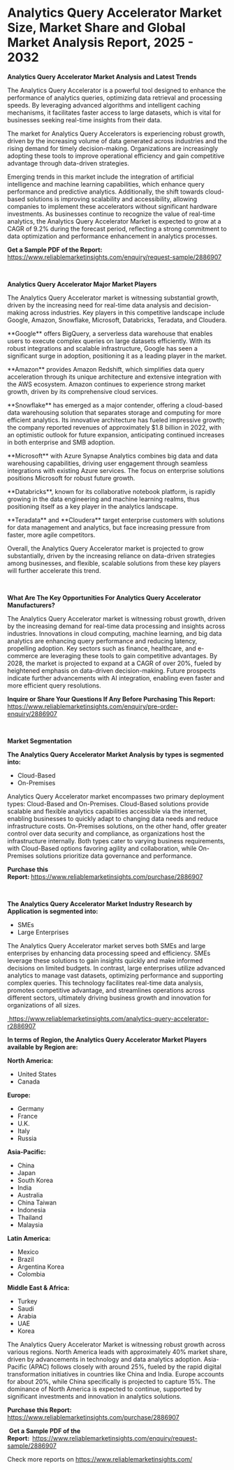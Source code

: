 <p><h1>Analytics Query Accelerator Market Size, Market Share and Global Market Analysis Report, 2025 - 2032</h1></p><p><strong>Analytics Query Accelerator Market Analysis and Latest Trends</strong></p>
<p><p>The Analytics Query Accelerator is a powerful tool designed to enhance the performance of analytics queries, optimizing data retrieval and processing speeds. By leveraging advanced algorithms and intelligent caching mechanisms, it facilitates faster access to large datasets, which is vital for businesses seeking real-time insights from their data.</p><p>The market for Analytics Query Accelerators is experiencing robust growth, driven by the increasing volume of data generated across industries and the rising demand for timely decision-making. Organizations are increasingly adopting these tools to improve operational efficiency and gain competitive advantage through data-driven strategies. </p><p>Emerging trends in this market include the integration of artificial intelligence and machine learning capabilities, which enhance query performance and predictive analytics. Additionally, the shift towards cloud-based solutions is improving scalability and accessibility, allowing companies to implement these accelerators without significant hardware investments. As businesses continue to recognize the value of real-time analytics, the Analytics Query Accelerator Market is expected to grow at a CAGR of 9.2% during the forecast period, reflecting a strong commitment to data optimization and performance enhancement in analytics processes.</p></p>
<p><strong>Get a Sample PDF of the Report:&nbsp;</strong> <a href="https://www.reliablemarketinsights.com/enquiry/request-sample/2886907?utm_campaign=3507&utm_medium=2&utm_source=Github&utm_content=ia&utm_term=13032025&utm_id=analytics-query-accelerator">https://www.reliablemarketinsights.com/enquiry/request-sample/2886907</a></p>
<p>&nbsp;</p>
<p><strong>Analytics Query Accelerator Major Market Players</strong></p>
<p><p>The Analytics Query Accelerator market is witnessing substantial growth, driven by the increasing need for real-time data analysis and decision-making across industries. Key players in this competitive landscape include Google, Amazon, Snowflake, Microsoft, Databricks, Teradata, and Cloudera.</p><p>**Google** offers BigQuery, a serverless data warehouse that enables users to execute complex queries on large datasets efficiently. With its robust integrations and scalable infrastructure, Google has seen a significant surge in adoption, positioning it as a leading player in the market.</p><p>**Amazon** provides Amazon Redshift, which simplifies data query acceleration through its unique architecture and extensive integration with the AWS ecosystem. Amazon continues to experience strong market growth, driven by its comprehensive cloud services.</p><p>**Snowflake** has emerged as a major contender, offering a cloud-based data warehousing solution that separates storage and computing for more efficient analytics. Its innovative architecture has fueled impressive growth; the company reported revenues of approximately $1.8 billion in 2022, with an optimistic outlook for future expansion, anticipating continued increases in both enterprise and SMB adoption.</p><p>**Microsoft** with Azure Synapse Analytics combines big data and data warehousing capabilities, driving user engagement through seamless integrations with existing Azure services. The focus on enterprise solutions positions Microsoft for robust future growth.</p><p>**Databricks**, known for its collaborative notebook platform, is rapidly growing in the data engineering and machine learning realms, thus positioning itself as a key player in the analytics landscape.</p><p>**Teradata** and **Cloudera** target enterprise customers with solutions for data management and analytics, but face increasing pressure from faster, more agile competitors.</p><p>Overall, the Analytics Query Accelerator market is projected to grow substantially, driven by the increasing reliance on data-driven strategies among businesses, and flexible, scalable solutions from these key players will further accelerate this trend.</p></p>
<p>&nbsp;</p>
<p><strong>What Are The Key Opportunities For Analytics Query Accelerator Manufacturers?</strong></p>
<p><p>The Analytics Query Accelerator market is witnessing robust growth, driven by the increasing demand for real-time data processing and insights across industries. Innovations in cloud computing, machine learning, and big data analytics are enhancing query performance and reducing latency, propelling adoption. Key sectors such as finance, healthcare, and e-commerce are leveraging these tools to gain competitive advantages. By 2028, the market is projected to expand at a CAGR of over 20%, fueled by heightened emphasis on data-driven decision-making. Future prospects indicate further advancements with AI integration, enabling even faster and more efficient query resolutions.</p></p>
<p><strong>Inquire or Share Your Questions If Any Before Purchasing This Report:</strong> <a href="https://www.reliablemarketinsights.com/enquiry/pre-order-enquiry/2886907?utm_campaign=3507&utm_medium=2&utm_source=Github&utm_content=ia&utm_term=13032025&utm_id=analytics-query-accelerator">https://www.reliablemarketinsights.com/enquiry/pre-order-enquiry/2886907</a></p>
<p>&nbsp;</p>
<p><strong>Market Segmentation</strong></p>
<p><strong>The Analytics Query Accelerator Market Analysis by types is segmented into:</strong></p>
<p><ul><li>Cloud-Based</li><li>On-Premises</li></ul></p>
<p><p>Analytics Query Accelerator market encompasses two primary deployment types: Cloud-Based and On-Premises. Cloud-Based solutions provide scalable and flexible analytics capabilities accessible via the internet, enabling businesses to quickly adapt to changing data needs and reduce infrastructure costs. On-Premises solutions, on the other hand, offer greater control over data security and compliance, as organizations host the infrastructure internally. Both types cater to varying business requirements, with Cloud-Based options favoring agility and collaboration, while On-Premises solutions prioritize data governance and performance.</p></p>
<p><strong>Purchase this Report:&nbsp;</strong><a href="https://www.reliablemarketinsights.com/purchase/2886907?utm_campaign=3507&utm_medium=2&utm_source=Github&utm_content=ia&utm_term=13032025&utm_id=analytics-query-accelerator">https://www.reliablemarketinsights.com/purchase/2886907</a></p>
<p>&nbsp;</p>
<p><strong>The Analytics Query Accelerator Market Industry Research by Application is segmented into:</strong></p>
<p><ul><li>SMEs</li><li>Large Enterprises</li></ul></p>
<p><p>The Analytics Query Accelerator market serves both SMEs and large enterprises by enhancing data processing speed and efficiency. SMEs leverage these solutions to gain insights quickly and make informed decisions on limited budgets. In contrast, large enterprises utilize advanced analytics to manage vast datasets, optimizing performance and supporting complex queries. This technology facilitates real-time data analysis, promotes competitive advantage, and streamlines operations across different sectors, ultimately driving business growth and innovation for organizations of all sizes.</p></p>
<p><a href="https://www.reliablemarketinsights.com/analytics-query-accelerator-r2886907?utm_campaign=3507&utm_medium=2&utm_source=Github&utm_content=ia&utm_term=13032025&utm_id=analytics-query-accelerator">&nbsp;https://www.reliablemarketinsights.com/analytics-query-accelerator-r2886907</a></p>
<p><strong>In terms of Region, the Analytics Query Accelerator Market Players available by Region are:</strong></p>
<p>
    <p> <strong> North America: </strong>
        <ul>
            <li>United States</li>
            <li>Canada</li>
        </ul>
        </p> 
    <p> <strong> Europe: </strong>
        <ul>
            <li>Germany</li>
            <li>France</li>
            <li>U.K.</li>
            <li>Italy</li>
            <li>Russia</li>
        </ul>
        </p> 
    <p> <strong> Asia-Pacific: </strong>
        <ul>
            <li>China</li>
            <li>Japan</li>
            <li>South Korea</li>
            <li>India</li>
            <li>Australia</li>
            <li>China Taiwan</li>
            <li>Indonesia</li>
            <li>Thailand</li>
            <li>Malaysia</li>
        </ul>
        </p> 
    <p> <strong> Latin America: </strong>
        <ul>
            <li>Mexico</li>
            <li>Brazil</li>
            <li>Argentina Korea</li>
            <li>Colombia</li>
        </ul>
        </p> 
    <p> <strong> Middle East & Africa: </strong>
        <ul>
            <li>Turkey</li>
            <li>Saudi</li>
            <li>Arabia</li>
            <li>UAE</li>
            <li>Korea</li>
        </ul>
    </p>
    </p>
<p><p>The Analytics Query Accelerator Market is witnessing robust growth across various regions. North America leads with approximately 40% market share, driven by advancements in technology and data analytics adoption. Asia-Pacific (APAC) follows closely with around 25%, fueled by the rapid digital transformation initiatives in countries like China and India. Europe accounts for about 20%, while China specifically is projected to capture 15%. The dominance of North America is expected to continue, supported by significant investments and innovation in analytics solutions.</p></p>
<p><strong>Purchase this Report: </strong><a href="https://www.reliablemarketinsights.com/purchase/2886907?utm_campaign=3507&utm_medium=2&utm_source=Github&utm_content=ia&utm_term=13032025&utm_id=analytics-query-accelerator">https://www.reliablemarketinsights.com/purchase/2886907</a></p>
<p>&nbsp;<strong>Get a Sample PDF of the Report:&nbsp;&nbsp;</strong><a href="https://www.reliablemarketinsights.com/enquiry/request-sample/2886907?utm_campaign=3507&utm_medium=2&utm_source=Github&utm_content=ia&utm_term=13032025&utm_id=analytics-query-accelerator">https://www.reliablemarketinsights.com/enquiry/request-sample/2886907</a></p>
<p><strong></strong></p>
<p>Check more reports on <a href="https://www.reliablemarketinsights.com/?utm_campaign=3507&utm_medium=2&utm_source=Github&utm_content=ia&utm_term=13032025&utm_id=analytics-query-accelerator">https://www.reliablemarketinsights.com/</a></p>